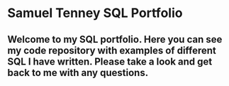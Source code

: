 # **Samuel Tenney SQL Portfolio** 
## Welcome to my SQL portfolio. Here you can see my code repository with examples of different SQL I have written. Please take a look and get back to me with any questions.
